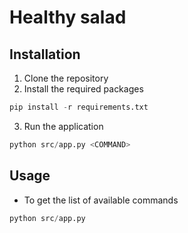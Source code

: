 # Healthy salad

## Installation
1. Clone the repository
2. Install the required packages
```python
pip install -r requirements.txt
```
3. Run the application
```python
python src/app.py <COMMAND>
```

## Usage
- To get the list of available commands
```python
python src/app.py
```